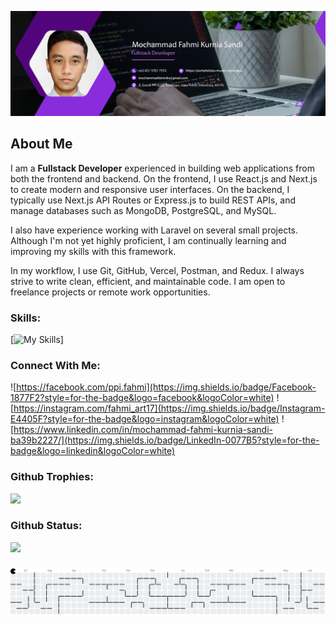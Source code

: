 ![my banner](/img/banner.png)

## About Me

I am a **Fullstack Developer** experienced in building web applications from both the frontend and backend. On the frontend, I use React.js and Next.js to create modern and responsive user interfaces. On the backend, I typically use Next.js API Routes or Express.js to build REST APIs, and manage databases such as MongoDB, PostgreSQL, and MySQL.

I also have experience working with Laravel on several small projects. Although I'm not yet highly proficient, I am continually learning and improving my skills with this framework.

In my workflow, I use Git, GitHub, Vercel, Postman, and Redux. I always strive to write clean, efficient, and maintainable code. I am open to freelance projects or remote work opportunities.

### Skills:

[![My Skills](https://skillicons.dev/icons?i=html,css,javascript,typescript,php,bootstrap,tailwind,react,next,laravel&theme=dark&perline=5)]

### Connect With Me:

![https://facebook.com/ppi.fahmi](https://img.shields.io/badge/Facebook-1877F2?style=for-the-badge&logo=facebook&logoColor=white) ![https://instagram.com/fahmi_art17](https://img.shields.io/badge/Instagram-E4405F?style=for-the-badge&logo=instagram&logoColor=white) ![https://www.linkedin.com/in/mochammad-fahmi-kurnia-sandi-ba39b2227/](https://img.shields.io/badge/LinkedIn-0077B5?style=for-the-badge&logo=linkedin&logoColor=white)

### Github Trophies:

![](https://github-profile-trophy.vercel.app/?username=Mochfahmi17&theme=dracula&no-frame=true&no-bg=true&margin-w=4)

### Github Status:

![](https://github-readme-stats.vercel.app/api/top-langs/?username=Mochfahmi17&theme=jolly&hide_border=true&include_all_commits=false&count_private=false&layout=compact)

###

<picture>
  <source media="(prefers-color-scheme: dark)" srcset="https://raw.githubusercontent.com/Mochfahmi17/Mochfahmi17/output/pacman-contribution-graph-dark.svg">
  <source media="(prefers-color-scheme: light)" srcset="https://raw.githubusercontent.com/Mochfahmi17/Mochfahmi17/output/pacman-contribution-graph.svg">
  <img alt="pacman contribution graph" src="https://raw.githubusercontent.com/Mochfahmi17/Mochfahmi17/output/pacman-contribution-graph.svg">
</picture>

###
